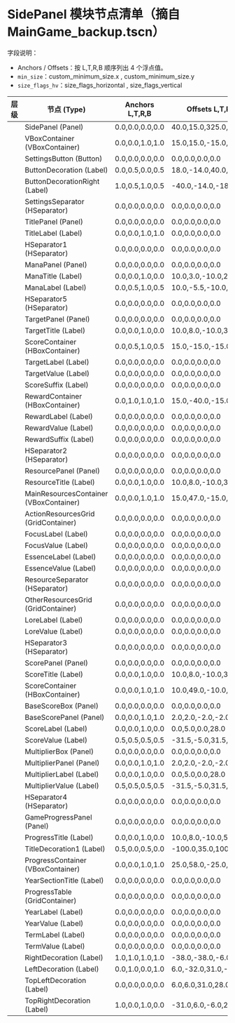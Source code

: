 # SidePanel 模块节点清单（摘自 MainGame_backup.tscn）

字段说明：
- Anchors / Offsets：按 L,T,R,B 顺序列出 4 个浮点值。
- `min_size`：custom_minimum_size.x , custom_minimum_size.y
- `size_flags_hv`：size_flags_horizontal , size_flags_vertical

|层级|节点 (Type)|Anchors L,T,R,B|Offsets L,T,R,B|min_size|size_flags_hv|
|---|---|---|---|---|---|
|    |SidePanel (Panel)|0.0,0.0,0.0,0.0|40.0,15.0,325.0,1044.0|0.0,0.0|1,1|
|        |VBoxContainer (VBoxContainer)|0.0,0.0,1.0,1.0|15.0,15.0,-15.0,-15.0|0.0,0.0|1,1|
|            |SettingsButton (Button)|0.0,0.0,0.0,0.0|0.0,0.0,0.0,0.0|0.0,50.0|1,1|
|                |ButtonDecoration (Label)|0.0,0.5,0.0,0.5|18.0,-14.0,40.0,14.0|0.0,0.0|1,4|
|                |ButtonDecorationRight (Label)|1.0,0.5,1.0,0.5|-40.0,-14.0,-18.0,14.0|0.0,0.0|1,4|
|            |SettingsSeparator (HSeparator)|0.0,0.0,0.0,0.0|0.0,0.0,0.0,0.0|0.0,0.0|1,1|
|            |TitlePanel (Panel)|0.0,0.0,0.0,0.0|0.0,0.0,0.0,0.0|0.0,50.0|1,1|
|                |TitleLabel (Label)|0.0,0.0,1.0,1.0|0.0,0.0,0.0,0.0|0.0,0.0|1,4|
|            |HSeparator1 (HSeparator)|0.0,0.0,0.0,0.0|0.0,0.0,0.0,0.0|0.0,0.0|1,1|
|            |ManaPanel (Panel)|0.0,0.0,0.0,0.0|0.0,0.0,0.0,0.0|0.0,110.0|1,1|
|                |ManaTitle (Label)|0.0,0.0,1.0,0.0|10.0,3.0,-10.0,28.0|0.0,0.0|1,4|
|                |ManaLabel (Label)|0.0,0.5,1.0,0.5|10.0,-5.5,-10.0,51.0|0.0,0.0|1,4|
|            |HSeparator5 (HSeparator)|0.0,0.0,0.0,0.0|0.0,0.0,0.0,0.0|0.0,0.0|1,1|
|            |TargetPanel (Panel)|0.0,0.0,0.0,0.0|0.0,0.0,0.0,0.0|0.0,120.0|1,1|
|                |TargetTitle (Label)|0.0,0.0,1.0,0.0|10.0,8.0,-10.0,30.0|0.0,0.0|1,4|
|                |ScoreContainer (HBoxContainer)|0.0,0.5,1.0,0.5|15.0,-15.0,-15.0,15.0|0.0,0.0|1,1|
|                    |TargetLabel (Label)|0.0,0.0,0.0,0.0|0.0,0.0,0.0,0.0|0.0,0.0|1,4|
|                    |TargetValue (Label)|0.0,0.0,0.0,0.0|0.0,0.0,0.0,0.0|0.0,0.0|1,4|
|                    |ScoreSuffix (Label)|0.0,0.0,0.0,0.0|0.0,0.0,0.0,0.0|0.0,0.0|1,4|
|                |RewardContainer (HBoxContainer)|0.0,1.0,1.0,1.0|15.0,-40.0,-15.0,-10.0|0.0,0.0|1,1|
|                    |RewardLabel (Label)|0.0,0.0,0.0,0.0|0.0,0.0,0.0,0.0|0.0,0.0|1,4|
|                    |RewardValue (Label)|0.0,0.0,0.0,0.0|0.0,0.0,0.0,0.0|0.0,0.0|1,4|
|                    |RewardSuffix (Label)|0.0,0.0,0.0,0.0|0.0,0.0,0.0,0.0|0.0,0.0|1,4|
|            |HSeparator2 (HSeparator)|0.0,0.0,0.0,0.0|0.0,0.0,0.0,0.0|0.0,0.0|1,1|
|            |ResourcePanel (Panel)|0.0,0.0,0.0,0.0|0.0,0.0,0.0,0.0|0.0,180.0|1,1|
|                |ResourceTitle (Label)|0.0,0.0,1.0,0.0|10.0,8.0,-10.0,30.0|0.0,0.0|1,4|
|                |MainResourcesContainer (VBoxContainer)|0.0,0.0,1.0,1.0|15.0,47.0,-15.0,10.0|0.0,0.0|1,1|
|                    |ActionResourcesGrid (GridContainer)|0.0,0.0,0.0,0.0|0.0,0.0,0.0,0.0|0.0,0.0|1,1|
|                        |FocusLabel (Label)|0.0,0.0,0.0,0.0|0.0,0.0,0.0,0.0|0.0,0.0|3,4|
|                        |FocusValue (Label)|0.0,0.0,0.0,0.0|0.0,0.0,0.0,0.0|0.0,0.0|3,4|
|                        |EssenceLabel (Label)|0.0,0.0,0.0,0.0|0.0,0.0,0.0,0.0|0.0,0.0|3,4|
|                        |EssenceValue (Label)|0.0,0.0,0.0,0.0|0.0,0.0,0.0,0.0|0.0,0.0|3,4|
|                |ResourceSeparator (HSeparator)|0.0,0.0,0.0,0.0|0.0,0.0,0.0,0.0|0.0,0.0|1,1|
|                |OtherResourcesGrid (GridContainer)|0.0,0.0,0.0,0.0|0.0,0.0,0.0,0.0|0.0,0.0|1,1|
|                    |LoreLabel (Label)|0.0,0.0,0.0,0.0|0.0,0.0,0.0,0.0|0.0,0.0|3,4|
|                    |LoreValue (Label)|0.0,0.0,0.0,0.0|0.0,0.0,0.0,0.0|0.0,0.0|3,4|
|            |HSeparator3 (HSeparator)|0.0,0.0,0.0,0.0|0.0,0.0,0.0,0.0|0.0,0.0|1,1|
|            |ScorePanel (Panel)|0.0,0.0,0.0,0.0|0.0,0.0,0.0,0.0|0.0,160.0|1,1|
|                |ScoreTitle (Label)|0.0,0.0,1.0,0.0|10.0,8.0,-10.0,30.0|0.0,0.0|1,4|
|                |ScoreContainer (HBoxContainer)|0.0,0.0,1.0,1.0|10.0,49.0,-10.0,-7.0|0.0,0.0|1,1|
|                    |BaseScoreBox (Panel)|0.0,0.0,0.0,0.0|0.0,0.0,0.0,0.0|0.0,0.0|3,1|
|                        |BaseScorePanel (Panel)|0.0,0.0,1.0,1.0|2.0,2.0,-2.0,-2.0|0.0,0.0|1,1|
|                        |ScoreLabel (Label)|0.0,0.0,1.0,0.0|0.0,5.0,0.0,28.0|0.0,0.0|1,4|
|                        |ScoreValue (Label)|0.5,0.5,0.5,0.5|-31.5,-5.0,31.5,28.0|0.0,0.0|1,4|
|                    |MultiplierBox (Panel)|0.0,0.0,0.0,0.0|0.0,0.0,0.0,0.0|0.0,0.0|3,1|
|                        |MultiplierPanel (Panel)|0.0,0.0,1.0,1.0|2.0,2.0,-2.0,-2.0|0.0,0.0|1,1|
|                        |MultiplierLabel (Label)|0.0,0.0,1.0,0.0|0.0,5.0,0.0,28.0|0.0,0.0|1,4|
|                        |MultiplierValue (Label)|0.5,0.5,0.5,0.5|-31.5,-5.0,31.5,28.0|0.0,0.0|1,4|
|            |HSeparator4 (HSeparator)|0.0,0.0,0.0,0.0|0.0,0.0,0.0,0.0|0.0,0.0|1,1|
|            |GameProgressPanel (Panel)|0.0,0.0,0.0,0.0|0.0,0.0,0.0,0.0|0.0,200.0|1,1|
|                |ProgressTitle (Label)|0.0,0.0,1.0,0.0|10.0,8.0,-10.0,57.0|0.0,0.0|1,4|
|                |TitleDecoration1 (Label)|0.5,0.0,0.5,0.0|-100.0,35.0,100.0,49.0|0.0,0.0|1,4|
|                |ProgressContainer (VBoxContainer)|0.0,0.0,1.0,1.0|25.0,58.0,-25.0,-15.0|0.0,0.0|1,1|
|                    |YearSectionTitle (Label)|0.0,0.0,0.0,0.0|0.0,0.0,0.0,0.0|0.0,0.0|1,4|
|                    |ProgressTable (GridContainer)|0.0,0.0,0.0,0.0|0.0,0.0,0.0,0.0|0.0,0.0|1,1|
|                        |YearLabel (Label)|0.0,0.0,0.0,0.0|0.0,0.0,0.0,0.0|0.0,0.0|3,4|
|                        |YearValue (Label)|0.0,0.0,0.0,0.0|0.0,0.0,0.0,0.0|0.0,0.0|3,4|
|                        |TermLabel (Label)|0.0,0.0,0.0,0.0|0.0,0.0,0.0,0.0|0.0,0.0|3,4|
|                        |TermValue (Label)|0.0,0.0,0.0,0.0|0.0,0.0,0.0,0.0|0.0,0.0|3,4|
|                |RightDecoration (Label)|1.0,1.0,1.0,1.0|-38.0,-38.0,-6.0,-6.0|0.0,0.0|1,4|
|                |LeftDecoration (Label)|0.0,1.0,0.0,1.0|6.0,-32.0,31.0,-10.0|0.0,0.0|1,4|
|                |TopLeftDecoration (Label)|0.0,0.0,0.0,0.0|6.0,6.0,31.0,28.0|0.0,0.0|1,4|
|                |TopRightDecoration (Label)|1.0,0.0,1.0,0.0|-31.0,6.0,-6.0,28.0|0.0,0.0|1,4|
